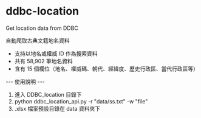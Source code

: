 # ddbc-location
Get location data from DDBC

自動爬取古典文籍地名資料

- 支持以地名或權威 ID 作為搜索資料
- 共有 58,902 筆地名資料
- 含有 15 個欄位（地名、權威碼、朝代、經緯度、歷史行政區、當代行政區等）


--- 使用說明 ---

1. 進入 DDBC_location 目錄下
2. python ddbc_location_api.py -r "data/ss.txt" -w "file"
3. .xlsx 檔案預設目錄在 data 資料夾下
